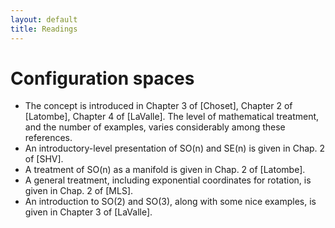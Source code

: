 ```yaml
---
layout: default
title: Readings
---
```

# Configuration spaces
* The concept is introduced in Chapter 3 of [Choset], Chapter 2 of [Latombe], Chapter 4 of [LaValle]. The level of mathematical treatment, and the number of examples, varies considerably among these references.
* An introductory-level presentation of SO(n) and SE(n) is given in Chap. 2 of [SHV].
* A treatment of SO(n) as a manifold is given in Chap. 2 of [Latombe].
* A general treatment, including exponential coordinates for rotation, is given in Chap. 2 of [MLS].
* An introduction to SO(2) and SO(3), along with some nice examples, is given in Chapter 3 of [LaValle].  
